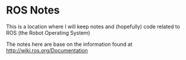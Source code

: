 # ROS Notes

This is a location where I will keep notes and (hopefully) code related to ROS (the Robot Operating System)

The notes here are base on the information found at http://wiki.ros.org/Documentation
